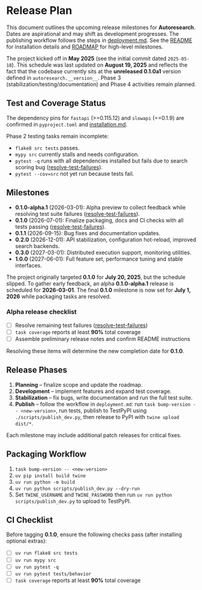 # Release Plan

This document outlines the upcoming release milestones for **Autoresearch**.
Dates are aspirational and may shift as development progresses. The publishing
workflow follows the steps in [deployment.md](deployment.md). See the
[README](../README.md) for installation details and [ROADMAP](../ROADMAP.md) for
high-level milestones.

The project kicked off in **May 2025** (see the initial commit dated
`2025-05-18`). This schedule was last updated on **August 19, 2025** and
reflects the fact that the codebase currently sits at the **unreleased 0.1.0a1**
version defined in `autoresearch.__version__`. Phase 3
(stabilization/testing/documentation) and Phase 4 activities remain planned.

## Test and Coverage Status

The dependency pins for `fastapi` (>=0.115.12) and `slowapi` (==0.1.9) are
confirmed in `pyproject.toml` and [installation.md](installation.md).

Phase 2 testing tasks remain incomplete:

- `flake8 src tests` passes.
- `mypy src` currently stalls and needs configuration.
- `pytest -q` runs with all dependencies installed but fails due to search
  scoring bug ([resolve-test-failures]).
- `pytest --cov=src` not yet run because tests fail.

## Milestones

- **0.1.0-alpha.1** (2026-03-01): Alpha preview to collect feedback while
  resolving test suite failures ([resolve-test-failures]).
- **0.1.0** (2026-07-01): Finalize packaging, docs and CI checks with all tests
  passing ([resolve-test-failures]).
- **0.1.1** (2026-09-15): Bug fixes and documentation updates.
- **0.2.0** (2026-12-01): API stabilization, configuration hot-reload,
  improved search backends.
- **0.3.0** (2027-03-01): Distributed execution support, monitoring utilities.
- **1.0.0** (2027-06-01): Full feature set, performance tuning and stable
  interfaces.

The project originally targeted **0.1.0** for **July 20, 2025**, but the
schedule slipped. To gather early feedback, an alpha **0.1.0-alpha.1**
release is scheduled for **2026-03-01**. The final **0.1.0** milestone is
now set for **July 1, 2026** while packaging tasks are resolved.

### Alpha release checklist

- [ ] Resolve remaining test failures ([resolve-test-failures])
- [ ] `task coverage` reports at least **90%** total coverage
- [ ] Assemble preliminary release notes and confirm README instructions

Resolving these items will determine the new completion date for **0.1.0**.

## Release Phases

1. **Planning** – finalize scope and update the roadmap.
2. **Development** – implement features and expand test coverage.
3. **Stabilization** – fix bugs, write documentation and run the full test
   suite.
4. **Publish** – follow the workflow in `deployment.md`: run
   `task bump-version -- <new-version>`, run tests, publish to TestPyPI using
   `./scripts/publish_dev.py`, then release to PyPI with `twine upload dist/*`.

Each milestone may include additional patch releases for critical fixes.

## Packaging Workflow

1. `task bump-version -- <new-version>`
2. `uv pip install build twine`
3. `uv run python -m build`
4. `uv run python scripts/publish_dev.py --dry-run`
5. Set `TWINE_USERNAME` and `TWINE_PASSWORD` then run
   `uv run python scripts/publish_dev.py` to upload to TestPyPI.

## CI Checklist

Before tagging **0.1.0**, ensure the following checks pass (after installing
optional extras):

- [ ] `uv run flake8 src tests`
- [ ] `uv run mypy src`
- [ ] `uv run pytest -q`
- [ ] `uv run pytest tests/behavior`
- [ ] `task coverage` reports at least **90%** total coverage

[resolve-test-failures]: ../issues/resolve-current-test-failures.md
